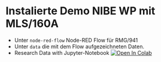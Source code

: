 # Instalierte Demo NIBE WP mit MLS/160A
- Unter `node-red-flow` Node-RED Flow für RMG/941
- Unter `data` die mit dem Flow aufgezeichneten Daten.
- Research Data with Jupyter-Notebook [![Open In Colab](https://colab.research.google.com/assets/colab-badge.svg)](https://colab.research.google.com/github/eddso/mls160a-demo/master/mls160_csv.ipynb)
